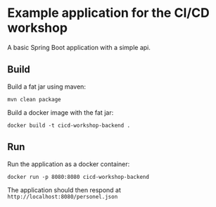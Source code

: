 # Example application for the CI/CD workshop

A basic Spring Boot application with a simple api.

## Build

Build a fat jar using maven:

`mvn clean package`

Build a docker image with the fat jar:

`docker build -t cicd-workshop-backend .`

## Run

Run the application as a docker container:

`docker run -p 8080:8080 cicd-workshop-backend`

The application should then respond at `http://localhost:8080/personel.json`

